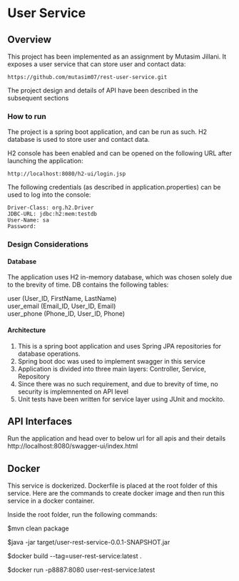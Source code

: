 # User Service


## Overview

This project has been implemented as an assignment by Mutasim Jillani. It exposes a user service that can store user and contact data:

```
https://github.com/mutasim07/rest-user-service.git
```

The project design and details of API have been described in the subsequent sections

### How to run

The project is a spring boot application, and can be run as such. H2 database is used to store user and contact data.

H2 console has been enabled and can be opened on the following URL after launching the application:

```http request
http://localhost:8080/h2-ui/login.jsp
```

The following credentials (as described in application.properties) can be used to log into the console:
```properties
Driver-Class: org.h2.Driver
JDBC-URL: jdbc:h2:mem:testdb
User-Name: sa
Password:
```

### Design Considerations

#### Database
The application uses H2 in-memory database, which was chosen solely due to the brevity of time. DB contains the following tables:

user (User_ID, FirstName, LastName)<br />
user_email (Email_ID, User_ID, Email)<br />
user_phone (Phone_ID, User_ID, Phone)

#### Architecture

1. This is a spring boot application and uses Spring JPA repositories for database operations.
2. Spring boot doc was used to implement swagger in this service
3. Application is divided into three main layers: Controller, Service, Repository
4. Since there was no such requirement, and due to brevity of time, no security is implemnented on API level
5. Unit tests have been written for service layer using JUnit and mockito.

## API Interfaces

Run the application and head over to below url for all apis and their details
http://localhost:8080/swagger-ui/index.html

## Docker

This service is dockerized. Dockerfile is placed at the root folder of this service.
Here are the commands to create docker image and then run this service in a docker container.

Inside the root folder, run the following commands:

$mvn clean package

$java -jar target/user-rest-service-0.0.1-SNAPSHOT.jar

$docker build --tag=user-rest-service:latest .

$docker run -p8887:8080 user-rest-service:latest
